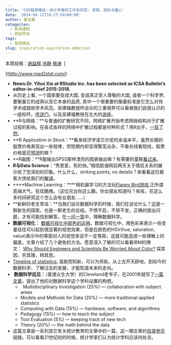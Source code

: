 ```yaml
---
title: 'COS每周精选：统计学者的工作及风范: 灵感、抱负与雄心'
date: '2014-04-12T10:27:54+00:00'
author: 霍志骥
categories:
  - 新闻通知
  - 网站导读
tags:
  - 每周精选
slug: inspiration-aspiration-ambition
---
```


本周投稿：[谢益辉](http://yihui.name/) [冷静](http://www.weibo.com/p/1005051756465937/home?from=page_100505&mod=TAB#place) [施涛](http://blog.cos.name/taoshi)  [
  
](http://www.road2stat.com/) 

  * **News:Dr. Yihui Xie at RStudio Inc. has been selected as ICSA Bulletin’s editor-in-chief 2015-2018.**
  * 从历史上看, 一个国家要变成大国, 变成真正受人尊敬的大国, 或者一个科学界, 要衡量它的成熟以及它本身的品质, 其中一个很重要的衡量标准是它怎么对待学术成就和学术风范。吴建福教授所谈论的三重境界可以看做我们自我认识的一座标杆。[传送门](http://icsa.org/bulletin/issues/ICSA%20Bulletin11Jul.pdf)。以及吴建福教授在北大的[讲座](http://v.youku.com/v_show/id_XNTI0MDE2NzQw.html)。
  * **R与网络：**与普通的扩散研究不同，网络扩散开始考虑网络结构对于扩散过程的影响。在各式各样的网络中扩散过程都是何种形式？用R出手，[一目了然](http://chengjun.github.io/cn/2014/02/simulate-network-diffusion-with-r/)。
  * **R Application in Stock：**看来经济学诺贝尔奖的余温未平，虽然长期的股票价格表现出一些规律，但短期内却显得繁芜丛杂，不看长线看短线，股票价格是[可预测](http://fastml.com/are-stocks-predictable/)的嘛？
  * **R画图：**R能输出SPSS那样漂亮的图表输出嘛？有需要的童鞋[看过来](https://bitbucket.org/yixuan/cn/downloads/sjPlot.zip)。
  * **R与Data Science：**“秀恩爱，死的快。”相信脸谱网前两天关于情侣关系的展示给了您深刻的印象。什么什么，striking points, no details？来看看这位极客大侠给我们的[解译](http://www.win-vector.com/blog/2014/02/the-gap-between-data-mining-and-predictive-models/?utm_source=rss&utm_medium=rss&utm_campaign=the-gap-between-data-mining-and-predictive-models)。
  * ****Machine Learning：****用机器学习的方法玩[Flappy Bird游戏](http://sarvagyavaish.github.io/FlappyBirdRL/),正所谓高端大气，狂炫酷拽。（这位兄台你这么酷，你女朋友知道吗？咳咳，花这么多时间研究这个怎么会有女朋友……）
  * **新鲜的老生常谈：**当我们谈论数据科学的时候，我们在谈论什么？这是一群新生的探索，也是一群老生的总结。不愤不启，不悱不发，正确的提出问题，才有可能找到解答。在[一问一答](http://www.analyticshandbook.com)中，理解数据科学。
  * **数据可视化：** [数据可视化中颜色的运用](http://vis4.net/blog/posts/avoid-equidistant-hsv-colors/)。数据可视化中，用色彩来表示一些变量往往可以起到很显著的视觉效果，但是在颜色的HSV(hue, saturation, value)表示中的等距对人的视觉来说不一定等距，这就可能造成一些理解上的偏差。文章介绍了几个避免的方法。愿意深入了解的可以看看IBM的博文： [Why Should Engineers and Scientists Be Worried About Color?](http://www.research.ibm.com/people/l/lloydt/color/color.HTM) 探其因，穷其理，辨其思。
  * [Timeline of statistics:](http://www.significancemagazine.org/details/webexclusive/5774761/The-timeline-of-statistics.html) 温故而知新，可以为师矣。从上古开天辟地，到如今的数据科学，了解过去的发展，才能知道未来的走向。
  * **<span style="line-height: 1.5"> 数据科学远见：</span>**（普渡众生大学）的Cleveland老爷子，在2001年就写了[一篇文章](http://cm.bell-labs.com/cm/ms/departments/sia/doc/datascience.pdf)，提出了他的对数据科学这个学科设置的构想。 
      *   Multidisciplinary Investigation (25%) — collaboration with subject areas
      * Models and Methods for Data (20%) — more traditional applied statistics
      * Computing with Data (15%) — hardware, software, and algorithms
      * Pedagogy (15%) — how to teach the subject
      * Tool Evaluation (5%) — keeping track of new tech
      * Theory (20%) — the math behind the data
  * 这篇文章是一系列其它有关统计教育的文章中的一篇，这一期文章的[目录参见](http://onlinelibrary.wiley.com/doi/10.1111/insr.2001.69.issue-1/issuetoc)链接。可以看看21世纪初的时候，统计学家们认为统计学科应该何处去。
